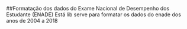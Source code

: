 ##Formatação dos dados do Exame Nacional de Desempenho dos Estudante (ENADE)
Está lib serve para formatar os dados do enade dos anos de 2004 a 2018